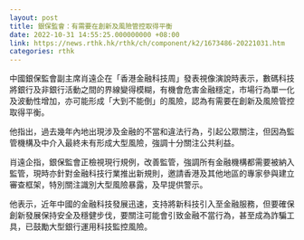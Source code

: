 ```yaml
---
layout: post
title: 銀保監會：有需要在創新及風險管控取得平衡
date: 2022-10-31 14:55:25.000000000 +08:00
link: https://news.rthk.hk/rthk/ch/component/k2/1673486-20221031.htm
categories: rthk
---
```


中國銀保監會副主席肖遠企在「香港金融科技周」發表視像演說時表示，數碼科技將銀行及非銀行活動之間的界線變得模糊，有機會危害金融穩定，市場行為單一化及波動性增加，亦可能形成「大到不能倒」的風險，認為有需要在創新及風險管控取得平衡。

他指出，過去幾年內地出現涉及金融的不當和違法行為，引起公眾關注，但因為監管機構及中介入最終未有形成大型風險，強調十分關注公共利益。

肖遠企指，銀保監會正檢視現行規例，改善監管，強調所有金融機構都需要被納入監管，現時亦針對金融科技行業推出新規則，邀請香港及其他地區的專家參與建立審查框架，特別關注識別大型風險暴露，及早提供警示。

他表示，近年中國的金融科技發展迅速，支持將新科技引入至金融服務，但要確保創新發展保持安全及穩健步伐，要關注可能會引致金融不當行為，甚至成為詐騙工具，已鼓勵大型銀行運用科技監控風險。
